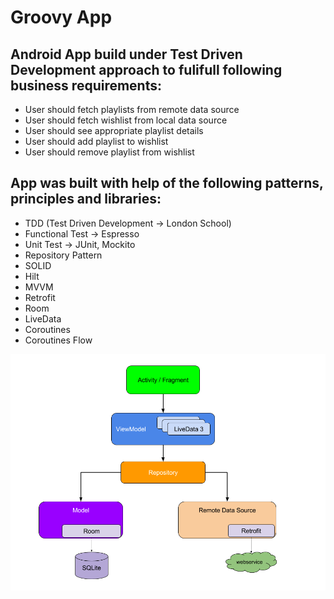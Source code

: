 # Groovy App

## Android App build under Test Driven Development approach to fulifull following business requirements:

- User should fetch playlists from remote data source
- User should fetch wishlist from local data source
- User should see appropriate playlist details
- User should add playlist to wishlist
- User should remove playlist from wishlist

## App was built with help of the following patterns, principles and libraries:

- TDD (Test Driven Development -> London School)
- Functional Test -> Espresso
- Unit Test -> JUnit, Mockito
- Repository Pattern
- SOLID
- Hilt
- MVVM
- Retrofit
- Room
- LiveData
- Coroutines
- Coroutines Flow

![Screenshot](final_architecture.png)

